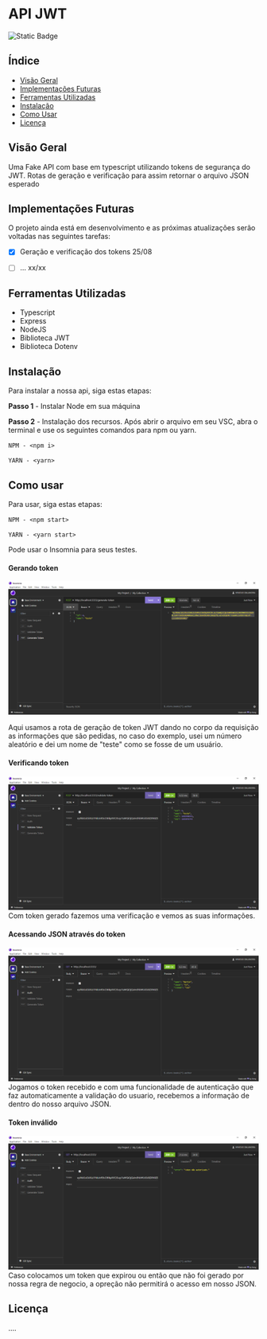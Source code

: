# API JWT
![Static Badge](https://img.shields.io/badge/Situa%C3%A7%C3%A3o%20-%20Em%20desenvolvimento%20-%20?color=blue)

## Índice
- [Visão Geral](#visão-geral)
- [Implementações Futuras](#implementações-futuras)
- [Ferramentas Utilizadas](#ferramentas-utilizadas)
- [Instalação](#instalação)
- [Como Usar](#como-usar)
- [Licença](#licença)

## Visão Geral

Uma Fake API com base em typescript utilizando tokens de segurança do JWT. Rotas de geração e verificação para assim retornar o arquivo JSON esperado


## Implementações Futuras

O projeto ainda está em desenvolvimento e as próximas atualizações serão voltadas nas seguintes tarefas:

- [x] Geração e verificação dos tokens 25/08
- [ ] ... xx/xx


## Ferramentas Utilizadas
- Typescript
- Express
- NodeJS
- Biblioteca JWT
- Biblioteca Dotenv


## Instalação 

Para instalar a nossa api, siga estas etapas:

**Passo 1** - Instalar Node em sua máquina

**Passo 2** - Instalação dos recursos. Após abrir o arquivo em seu VSC, abra o terminal e use os seguintes comandos para npm ou yarn.
```
NPM - <npm i>
```
```
YARN - <yarn>
```

## Como usar

Para usar, siga estas etapas:

```
NPM - <npm start>
```
```
YARN - <yarn start>
```

Pode usar o Insomnia para seus testes.

#### Gerando token
![geraçãodetoken](img/new.png)

Aqui usamos a rota de geração de token JWT dando no corpo da requisição as informações que são pedidas, no caso do exemplo, usei um número aleatório e dei um nome de "teste" como se fosse de um usuário.

#### Verificando token
![geraçãodetoken](img/new2.png)
Com token gerado fazemos uma verificação e vemos as suas informações.

#### Acessando JSON através do token
![geraçãodetoken](img/new3.png)
Jogamos o token recebido e com uma funcionalidade de autenticação que faz automaticamente a validação do usuario, recebemos a informação de dentro do nosso arquivo JSON.

#### Token inválido
![geraçãodetoken](img/new4.png)
Caso colocamos um token que expirou ou então que não foi gerado por nossa regra de negocio, a opreção não permitirá o acesso em nosso JSON.

## Licença

....